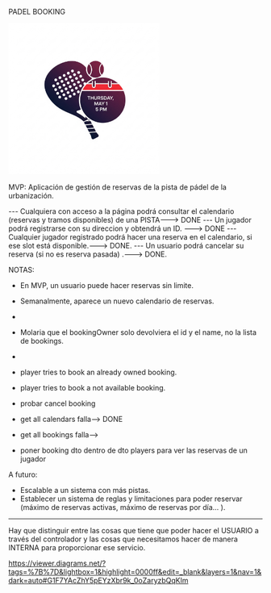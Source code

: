 PADEL BOOKING

<img src="/src/main/resources/static/padel-booking-logo.png" alt="Logo de padel Booking" title="PADEL BOOKING" width="300">

MVP: Aplicación de gestión de reservas de la pista de pádel de la urbanización.


--- Cualquiera con acceso a la página podrá consultar el calendario (reservas y tramos disponibles) de una PISTA---> DONE
--- Un jugador podrá registrarse con su direccion y obtendrá un ID. ---> DONE
--- Cualquier jugador registrado podrá hacer una reserva en el calendario, si ese slot está disponible.---> DONE.
--- Un usuario podrá cancelar su reserva (si no es reserva pasada) .---> DONE.


NOTAS: 

- En MVP, un usuario puede hacer reservas sin limite.
- Semanalmente, aparece un nuevo calendario de reservas.


- 
- Molaria que el bookingOwner solo devolviera el id y el name, no la lista de bookings.
- 
- player tries to book an already owned booking.
- player tries to book a not available booking.
- probar cancel booking
- get all calendars falla--> DONE
- get all bookings falla--> 
- poner booking dto dentro de dto players para ver las reservas de un jugador

A futuro:

- Escalable a un sistema con más pistas.
- Establecer un sistema de reglas y limitaciones para poder reservar (máximo de reservas activas, máximo de reservas por día… ).


--------

Hay que distinguir entre las cosas que tiene que poder hacer el USUARIO a través del controlador 
y las cosas que necesitamos hacer de manera INTERNA para proporcionar ese servicio.

https://viewer.diagrams.net/?tags=%7B%7D&lightbox=1&highlight=0000ff&edit=_blank&layers=1&nav=1&dark=auto#G1F7YAcZhY5pEYzXbr9k_0oZaryzbQqKlm

